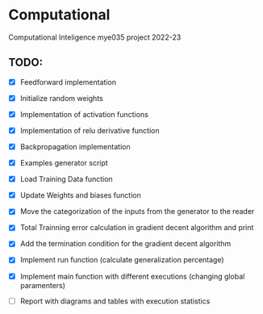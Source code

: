 # Computational
Computational Inteligence mye035 project 2022-23

## TODO:
- [X] Feedforward implementation
- [X] Initialize random weights
- [X] Implementation of activation functions
- [X] Implementation of relu derivative function
- [X] Backpropagation implementation
- [X] Examples generator script
- [X] Load Training Data function
- [X] Update Weights and biases function
- [X] Move the categorization of the inputs from the generator to the reader
- [X] Total Trainning error calculation in gradient decent algorithm and print
- [X] Add the termination condition for the gradient decent algorithm
- [X] Implement run function (calculate generalization percentage)
- [X] Implement main function with different executions (changing global paramenters)
- [ ] Report with diagrams and tables with execution statistics

